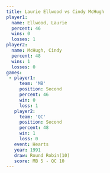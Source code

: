 ```yaml
---
title: Laurie Ellwood vs Cindy McHugh
player1:               
  name: Ellwood, Laurie
  percent: 46          
  wins: 0              
  losses: 1            
player2:               
  name: McHugh, Cindy  
  percent: 48          
  wins: 1              
  losses: 0            
games:
 - player1:          
     team: 'MB'      
     position: Second
     percent: 46     
     win: 0          
     loss: 1         
   player2:          
     team: 'QC'      
     position: Second
     percent: 48     
     win: 1          
     loss: 0         
   event: Hearts        
   year: 1991           
   draw: Round Robin(10)
   score: MB 5 - QC 10  
---
```

